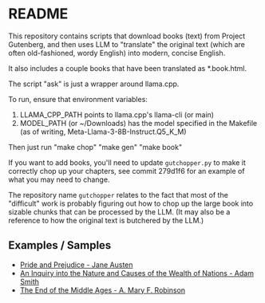 # README

This repository contains scripts that download books (text) from Project
Gutenberg, and then uses LLM to "translate" the original text (which are often
old-fashioned, wordy English) into modern, concise English.

It also includes a couple books that have been translated as *.book.html.

The script "ask" is just a wrapper around llama.cpp.

To run, ensure that environment variables:

1. LLAMA_CPP_PATH points to llama.cpp's llama-cli (or main)
2. MODEL_PATH (or ~/Downloads) has the model specified in the Makefile (as of writing, Meta-Llama-3-8B-Instruct.Q5_K_M)

Then just run "make chop" "make gen" "make book"

If you want to add books, you'll need to update `gutchopper.py` to make it
correctly chop up your chapters, see commit 279d1f6 for an example of what you
may need to change.

The repository name `gutchopper` relates to the fact that most of the "difficult"
work is probably figuring out how to chop up the large book into sizable chunks
that can be processed by the LLM. (It may also be a reference to how the original
text is butchered by the LLM.)

## Examples / Samples

- [Pride and Prejudice - Jane Austen](https://hnfong.github.io/gutchopper/1342-0.txt.book.html)
- [An Inquiry into the Nature and Causes of the Wealth of Nations - Adam Smith](https://hnfong.github.io/gutchopper/3300-0.txt.book.html)
- [The End of the Middle Ages - A. Mary F. Robinson](https://hnfong.github.io/gutchopper/53475-0.txt.book.html)

